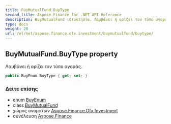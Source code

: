 ```yaml
---
title: BuyMutualFund.BuyType
second_title: Aspose.Finance for .NET API Reference
description: BuyMutualFund ιδιοκτησία. Λαμβάνει ή ορίζει τον τύπο αγοράς.
type: docs
weight: 20
url: /el/net/aspose.finance.ofx.investment/buymutualfund/buytype/
---
```

## BuyMutualFund.BuyType property

Λαμβάνει ή ορίζει τον τύπο αγοράς.

```csharp
public BuyEnum BuyType { get; set; }
```

### Δείτε επίσης

* enum [BuyEnum](../../buyenum/)
* class [BuyMutualFund](../)
* χώρος ονομάτων [Aspose.Finance.Ofx.Investment](../../buymutualfund/)
* συνέλευση [Aspose.Finance](../../../)


